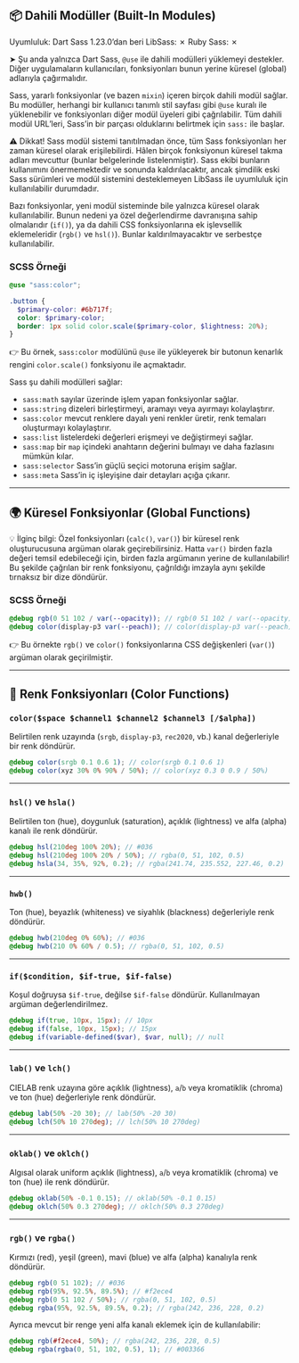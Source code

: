 ## 📦 Dahili Modüller (Built-In Modules)

Uyumluluk:
Dart Sass
1.23.0’dan beri
LibSass: ✗
Ruby Sass: ✗

➤ Şu anda yalnızca Dart Sass, `@use` ile dahili modülleri yüklemeyi destekler. Diğer uygulamaların kullanıcıları, fonksiyonları bunun yerine küresel (global) adlarıyla çağırmalıdır.

Sass, yararlı fonksiyonlar (ve bazen `mixin`) içeren birçok dahili modül sağlar. Bu modüller, herhangi bir kullanıcı tanımlı stil sayfası gibi `@use` kuralı ile yüklenebilir ve fonksiyonları diğer modül üyeleri gibi çağrılabilir. Tüm dahili modül URL’leri, Sass’in bir parçası olduklarını belirtmek için `sass:` ile başlar.

⚠️ Dikkat!
Sass modül sistemi tanıtılmadan önce, tüm Sass fonksiyonları her zaman küresel olarak erişilebilirdi. Hâlen birçok fonksiyonun küresel takma adları mevcuttur (bunlar belgelerinde listelenmiştir). Sass ekibi bunların kullanımını önermemektedir ve sonunda kaldırılacaktır, ancak şimdilik eski Sass sürümleri ve modül sistemini desteklemeyen LibSass ile uyumluluk için kullanılabilir durumdadır.

Bazı fonksiyonlar, yeni modül sisteminde bile yalnızca küresel olarak kullanılabilir. Bunun nedeni ya özel değerlendirme davranışına sahip olmalarıdır (`if()`), ya da dahili CSS fonksiyonlarına ek işlevsellik eklemeleridir (`rgb()` ve `hsl()`). Bunlar kaldırılmayacaktır ve serbestçe kullanılabilir.

### SCSS Örneği

```scss
@use "sass:color";

.button {
  $primary-color: #6b717f;
  color: $primary-color;
  border: 1px solid color.scale($primary-color, $lightness: 20%);
}
```

👉 Bu örnek, `sass:color` modülünü `@use` ile yükleyerek bir butonun kenarlık rengini `color.scale()` fonksiyonu ile açmaktadır.

Sass şu dahili modülleri sağlar:

* `sass:math` sayılar üzerinde işlem yapan fonksiyonlar sağlar.
* `sass:string` dizeleri birleştirmeyi, aramayı veya ayırmayı kolaylaştırır.
* `sass:color` mevcut renklere dayalı yeni renkler üretir, renk temaları oluşturmayı kolaylaştırır.
* `sass:list` listelerdeki değerleri erişmeyi ve değiştirmeyi sağlar.
* `sass:map` bir `map` içindeki anahtarın değerini bulmayı ve daha fazlasını mümkün kılar.
* `sass:selector` Sass’in güçlü seçici motoruna erişim sağlar.
* `sass:meta` Sass’in iç işleyişine dair detayları açığa çıkarır.

---

## 🌍 Küresel Fonksiyonlar (Global Functions)

💡 İlginç bilgi:
Özel fonksiyonları (`calc()`, `var()`) bir küresel renk oluşturucusuna argüman olarak geçirebilirsiniz. Hatta `var()` birden fazla değeri temsil edebileceği için, birden fazla argümanın yerine de kullanılabilir! Bu şekilde çağrılan bir renk fonksiyonu, çağrıldığı imzayla aynı şekilde tırnaksız bir dize döndürür.

### SCSS Örneği

```scss
@debug rgb(0 51 102 / var(--opacity)); // rgb(0 51 102 / var(--opacity))
@debug color(display-p3 var(--peach)); // color(display-p3 var(--peach))
```

👉 Bu örnekte `rgb()` ve `color()` fonksiyonlarına CSS değişkenleri (`var()`) argüman olarak geçirilmiştir.

---

## 🎨 Renk Fonksiyonları (Color Functions)

### `color($space $channel1 $channel2 $channel3 [/$alpha])`

Belirtilen renk uzayında (`srgb`, `display-p3`, `rec2020`, vb.) kanal değerleriyle bir renk döndürür.

```scss
@debug color(srgb 0.1 0.6 1); // color(srgb 0.1 0.6 1)
@debug color(xyz 30% 0% 90% / 50%); // color(xyz 0.3 0 0.9 / 50%)
```

---

### `hsl()` ve `hsla()`

Belirtilen ton (hue), doygunluk (saturation), açıklık (lightness) ve alfa (alpha) kanalı ile renk döndürür.

```scss
@debug hsl(210deg 100% 20%); // #036
@debug hsl(210deg 100% 20% / 50%); // rgba(0, 51, 102, 0.5)
@debug hsla(34, 35%, 92%, 0.2); // rgba(241.74, 235.552, 227.46, 0.2)
```

---

### `hwb()`

Ton (hue), beyazlık (whiteness) ve siyahlık (blackness) değerleriyle renk döndürür.

```scss
@debug hwb(210deg 0% 60%); // #036
@debug hwb(210 0% 60% / 0.5); // rgba(0, 51, 102, 0.5)
```

---

### `if($condition, $if-true, $if-false)`

Koşul doğruysa `$if-true`, değilse `$if-false` döndürür. Kullanılmayan argüman değerlendirilmez.

```scss
@debug if(true, 10px, 15px); // 10px
@debug if(false, 10px, 15px); // 15px
@debug if(variable-defined($var), $var, null); // null
```

---

### `lab()` ve `lch()`

CIELAB renk uzayına göre açıklık (lightness), `a`/`b` veya kromatiklik (chroma) ve ton (hue) değerleriyle renk döndürür.

```scss
@debug lab(50% -20 30); // lab(50% -20 30)
@debug lch(50% 10 270deg); // lch(50% 10 270deg)
```

---

### `oklab()` ve `oklch()`

Algısal olarak uniform açıklık (lightness), `a`/`b` veya kromatiklik (chroma) ve ton (hue) ile renk döndürür.

```scss
@debug oklab(50% -0.1 0.15); // oklab(50% -0.1 0.15)
@debug oklch(50% 0.3 270deg); // oklch(50% 0.3 270deg)
```

---

### `rgb()` ve `rgba()`

Kırmızı (red), yeşil (green), mavi (blue) ve alfa (alpha) kanalıyla renk döndürür.

```scss
@debug rgb(0 51 102); // #036
@debug rgb(95%, 92.5%, 89.5%); // #f2ece4
@debug rgb(0 51 102 / 50%); // rgba(0, 51, 102, 0.5)
@debug rgba(95%, 92.5%, 89.5%, 0.2); // rgba(242, 236, 228, 0.2)
```

Ayrıca mevcut bir renge yeni alfa kanalı eklemek için de kullanılabilir:

```scss
@debug rgb(#f2ece4, 50%); // rgba(242, 236, 228, 0.5)
@debug rgba(rgba(0, 51, 102, 0.5), 1); // #003366
```
